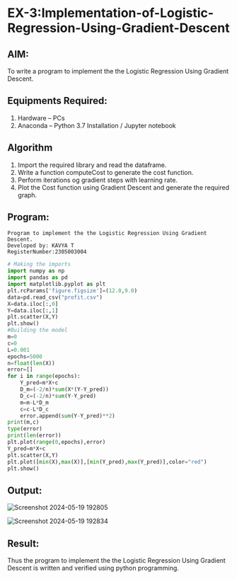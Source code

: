 # EX-3:Implementation-of-Logistic-Regression-Using-Gradient-Descent

## AIM:
To write a program to implement the the Logistic Regression Using Gradient Descent.

## Equipments Required:
1. Hardware – PCs
2. Anaconda – Python 3.7 Installation / Jupyter notebook

## Algorithm
1. Import the required library and read the dataframe. 
2. Write a function computeCost to generate the cost function.  
3. Perform iterations og gradient steps with learning rate. 
4. Plot the Cost function using Gradient Descent and generate the required 
graph. 

## Program:
```
Program to implement the the Logistic Regression Using Gradient Descent.
Developed by: KAVYA T
RegisterNumber:2305003004 
```
```Python
# Making the imports 
import numpy as np 
import pandas as pd 
import matplotlib.pyplot as plt 
plt.rcParams['figure.figsize']=(12.0,9.0) 
data=pd.read_csv("profit.csv") 
X=data.iloc[:,0] 
Y=data.iloc[:,1] 
plt.scatter(X,Y) 
plt.show() 
#Building the model 
m=0 
c=0 
L=0.001 
epochs=5000 
n=float(len(X)) 
error=[] 
for i in range(epochs): 
    Y_pred=m*X+c 
    D_m=(-2/n)*sum(X*(Y-Y_pred)) 
    D_c=(-2/n)*sum(Y-Y_pred) 
    m=m-L*D_m 
    c=c-L*D_c 
    error.append(sum(Y-Y_pred)**2) 
print(m,c) 
type(error) 
print(len(error)) 
plt.plot(range(0,epochs),error) 
Y_pred=m*X+c 
plt.scatter(X,Y) 
plt.plot([min(X),max(X)],[min(Y_pred),max(Y_pred)],color="red") 
plt.show()
```

## Output:
![Screenshot 2024-05-19 192805](https://github.com/Ayvak16122005/-Implementation-of-Logistic-Regression-Using-Gradient-Descent/assets/147690197/94971945-2a8d-440f-9618-8e6bb89c126b)

![Screenshot 2024-05-19 192834](https://github.com/Ayvak16122005/-Implementation-of-Logistic-Regression-Using-Gradient-Descent/assets/147690197/5f0b0c97-ab33-43e4-9f1d-b900b48667f3)

## Result:
Thus the program to implement the the Logistic Regression Using Gradient Descent is written and verified using python programming.

